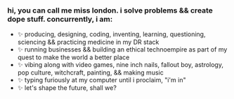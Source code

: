 ### hi, you can call me miss london. i solve problems && create dope stuff. concurrently, i am:

- ✨  producing, designing, coding, inventing, learning, questioning, sciencing && practicing medicine in my DR stack
- ✨  running businesses && building an ethical technoempire as part of my quest to make the world a better place
- ✨  vibing along with video games, nine inch nails, fallout boy, astrology, pop culture, witchcraft, painting, && making music
- ✨  typing furiously at my computer until i proclaim, "i'm in"
- ✨  let's shape the future, shall we?

<!--
**londondata/londondata** is a ✨ _special_ ✨ repository because its `README.md` (this file) appears on your GitHub profile.

Here are some ideas to get you started:

- 🔭 I’m currently working on ...
- 🌱 I’m currently learning ...
- 👯 I’m looking to collaborate on ...
- 🤔 I’m looking for help with ...
- 💬 Ask me about ...
- 📫 How to reach me: ...
- 😄 Pronouns: ...
- ⚡ Fun fact: ...
-->
